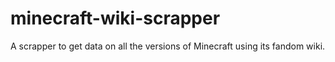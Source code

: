 # minecraft-wiki-scrapper
A scrapper to get data on all the versions of Minecraft using its fandom wiki.
